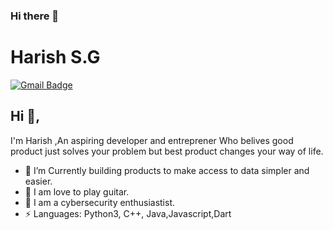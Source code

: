 ### Hi there 👋


# Harish S.G
[![Gmail Badge](https://img.shields.io/badge/-harishsg99@gmail.com-c14438?style=flat-square&logo=Gmail&logoColor=white&link=mailto:harishsg99@gmail.com)](mailto:harishsg99@gmail.com)

## Hi 👋, 
I'm Harish ,An aspiring developer and entreprener Who belives good product just solves your problem but best product changes your way of life.

- 🔭 I’m Currently building products to make access to data simpler and easier.
- 🌱 I am love to play guitar.
- 🌱 I am a cybersecurity enthusiastist.
-  ⚡ Languages: Python3, C++, Java,Javascript,Dart 

